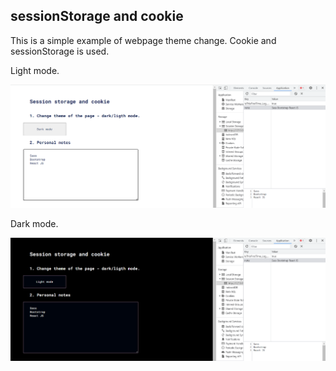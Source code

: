## sessionStorage and cookie  

This is a simple example of webpage theme change.
Cookie and sessionStorage is used.


Light mode.

![Screenshot](light-mode.png)



Dark mode.

![Screenshot](dark-mode.png)
